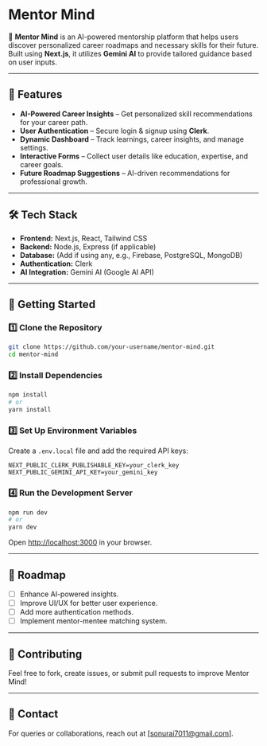 # Mentor Mind

🚀 **Mentor Mind** is an AI-powered mentorship platform that helps users discover personalized career roadmaps and necessary skills for their future. Built using **Next.js**, it utilizes **Gemini AI** to provide tailored guidance based on user inputs.

---

## 🌟 Features

- **AI-Powered Career Insights** – Get personalized skill recommendations for your career path.
- **User Authentication** – Secure login & signup using **Clerk**.
- **Dynamic Dashboard** – Track learnings, career insights, and manage settings.
- **Interactive Forms** – Collect user details like education, expertise, and career goals.
- **Future Roadmap Suggestions** – AI-driven recommendations for professional growth.

---

## 🛠️ Tech Stack

- **Frontend:** Next.js, React, Tailwind CSS
- **Backend:** Node.js, Express (if applicable)
- **Database:** (Add if using any, e.g., Firebase, PostgreSQL, MongoDB)
- **Authentication:** Clerk
- **AI Integration:** Gemini AI (Google AI API)

---

## 🚀 Getting Started

### 1️⃣ Clone the Repository
```bash
git clone https://github.com/your-username/mentor-mind.git
cd mentor-mind
```

### 2️⃣ Install Dependencies
```bash
npm install
# or
yarn install
```

### 3️⃣ Set Up Environment Variables
Create a `.env.local` file and add the required API keys:
```
NEXT_PUBLIC_CLERK_PUBLISHABLE_KEY=your_clerk_key
NEXT_PUBLIC_GEMINI_API_KEY=your_gemini_key
```

### 4️⃣ Run the Development Server
```bash
npm run dev
# or
yarn dev
```
Open [http://localhost:3000](http://localhost:3000) in your browser.

---

## 📌 Roadmap
- [ ] Enhance AI-powered insights.
- [ ] Improve UI/UX for better user experience.
- [ ] Add more authentication methods.
- [ ] Implement mentor-mentee matching system.

---

## 🤝 Contributing
Feel free to fork, create issues, or submit pull requests to improve Mentor Mind!

---

## 💬 Contact
For queries or collaborations, reach out at [sonurai7011@gmail.com].


